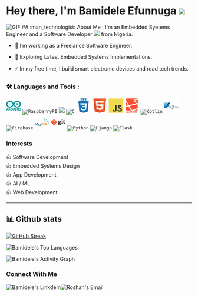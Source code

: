 <!-- <div id="header" align="center">
  <img src="https://media.giphy.com/media/lP8xu5t2DLGG045H8F/giphy.gif" width="100"/>
</div>
<div id="badges" align="center">
  <a href="https://www.linkedin.com/in/befunnuga/">
    <img src="https://img.shields.io/badge/LinkedIn-blue?style=for-the-badge&logo=linkedin&logoColor=white" alt="LinkedIn Badge"/>
  </a>
  
  <a href="#">
    <img src="https://img.shields.io/badge/YouTube-red?style=for-the-badge&logo=youtube&logoColor=white" alt="Youtube Badge"/>
  </a>
  <a href="#">
    <img src="https://img.shields.io/badge/Twitter-blue?style=for-the-badge&logo=twitter&logoColor=white" alt="Twitter Badge"/>
  </a>
</div>
<div id="badges" align="center">
 <img src="https://komarev.com/ghpvc/?username=efunnuga-bamidele&style=flat-square&color=blue" alt=""/>
</div>
 -->
<h1>
  Hey there, I'm Bamidele Efunnuga
  <img src="https://media.giphy.com/media/hvRJCLFzcasrR4ia7z/giphy.gif" width="30px"/>
</h1>

<!-- <div align="center"> -->
<!--   <img src="https://media.giphy.com/media/dWesBcTLavkZuG35MI/giphy.gif" width="600" height="300"/> -->


<img alt="GIF" src="https://github.com/roshan9419/roshan9419/blob/master/hadder.gif?raw=true" width="500"/>  
<!-- </div> -->
## :man_technologist: About Me :
I'm an Embedded Syetems Engineer and a Software Developer <img src="https://media.giphy.com/media/WUlplcMpOCEmTGBtBW/giphy.gif" width="30"> from Nigeria.

- :telescope: I’m working as a Freelance Software Engineer.

- :seedling: Exploring Latest Embedded Systems Implementations.

- :zap: In my free time, I build smart electronic devices and read tech trends.

<!-- - :mailbox:How to reach me: [![Linkedin Badge](https://img.shields.io/badge/-ebamidele-blue?style=flat&logo=Linkedin&logoColor=white)](https://www.linkedin.com/in/befunnuga/) -->

### :hammer_and_wrench: Languages and Tools :

<div>
 <code><img src="https://github.com/devicons/devicon/blob/master/icons/arduino/arduino-original-wordmark.svg" title="Arduino" alt="Arduino" width="40" height="40"/></code>
  <code><img src="https://img.icons8.com/color/48/000000/raspberry-pi.png" title="RaspberryPI" alt="RaspberryPI" width="40" height="40"/></code>
  <code><img height="30" src="https://img.icons8.com/color/48/000000/c-plus-plus-logo.png"/></code>
  <code><img src="https://img.icons8.com/color/48/000000/c-programming.png" title="C" alt="C" width="40" height="40"/></code>
 <code><img src="https://github.com/devicons/devicon/blob/master/icons/css3/css3-plain-wordmark.svg"  title="CSS3" alt="CSS" width="40" height="40"/></code>
  <code><img src="https://github.com/devicons/devicon/blob/master/icons/html5/html5-original.svg" title="HTML5" alt="HTML" width="40" height="40"/></code>
  <code><img src="https://github.com/devicons/devicon/blob/master/icons/javascript/javascript-original.svg" title="JavaScript" alt="JavaScript" width="40" height="40"/></code>
   <code><img src="https://github.com/devicons/devicon/blob/master/icons/laravel/laravel-plain-wordmark.svg" title="Laravel" alt="Laravel" width="40" height="40"/></code>
    <code><img src="https://img.icons8.com/color/48/000000/kotlin.png" title="Kotlin" alt="Kotlin" width="40" height="40"/></code>
    <code><img src="https://github.com/devicons/devicon/blob/master/icons/sqlite/sqlite-original-wordmark.svg" title="Sqlite" alt="Sqlite" width="40" height="40"/></code>
  <code><img src="https://img.icons8.com/color/48/000000/firebase.png" title="Firebase" alt="Firebase" width="40" height="40"/></code>
  <code><img src="https://github.com/devicons/devicon/blob/master/icons/mysql/mysql-original-wordmark.svg" title="MySQL"  alt="MySQL" width="40" height="40"/></code>
  <code><img src="https://github.com/devicons/devicon/blob/master/icons/git/git-original-wordmark.svg" title="Git" **alt="Git" width="40" height="40"/></code>
  <code><img src="https://img.icons8.com/color/48/000000/python.png" title="Python"  alt="Python" width="40" height="40"/></code>
  <code><img src="https://img.icons8.com/color/48/000000/django.png" title="Django"  alt="Django" width="40" height="40"/></code>
  <code><img src="https://img.icons8.com/color/48/000000/flask.png" title="Flask"  alt="Flask" width="40" height="40"/></code>

</div>

### Interests
👍 Software Development    <br/>
👍 Embedded Systems Design   <br/>
👍 App Development  <br/>
👍 AI / ML    <br/>
👍 Web Development     <br/>

---

<!-- ### :fire: My Stats : -->
<!-- https://github-readme-streak-stats.herokuapp.com/?user=efunnuga-bamidele -->

<!-- [![Top Langs](https://github-readme-stats.vercel.app/api/top-langs/?username=efunnuga-bamidele)](https://github.com/anuraghazra/github-readme-stats) -->

<!-- [![GitHub Streak](http://github-readme-streak-stats.herokuapp.com?user=efunnuga-bamidele&theme=dark&background=000000)](https://git.io/streak-stats) -->

<!-- [![Top Langs](https://github-readme-stats.vercel.app/api/top-langs/?username=efunnuga-bamidele&layout=compact&theme=vision-friendly-dark)](https://github.com/anuraghazra/github-readme-stats) -->

## 📊 Github stats

<!-- <details>  -->
<!--   <summary>💻 GitHub Profile Stats</summary> -->
[![GitHub Streak](http://github-readme-streak-stats.herokuapp.com?user=efunnuga-bamidele&theme=dark&background=1F222E)](https://git.io/streak-stats)
  <br/>
<!--     <a><img alt="Bamidele's Github Stats" src="https://denvercoder1-github-readme-stats.vercel.app/api?username=efunnuga-bamidele&show_icons=true&count_private=true&theme=react&hide_border=true&bg_color=1F222E&title_color=F85D7F&icon_color=F8D866" /></a> -->
  <a><img alt="Bamidele's Top Languages" src="https://denvercoder1-github-readme-stats.vercel.app/api/top-langs/?username=efunnuga-bamidele&langs_count=8&layout=compact&theme=react&hide_border=true&bg_color=1F222E&title_color=F85D7F&icon_color=F8D866" /></a>
  <br/>
<!--   <b>Note:</b> Top languages is only a metric of the languages my public code consists of and doesn't reflect experience or skill level. -->
<!-- </details> -->

<a><img alt="Bamidele's Activity Graph" src="https://activity-graph.herokuapp.com/graph?username=efunnuga-bamidele&bg_color=1F222E&color=F8D866&line=F85D7F&point=FFFFFF&hide_border=true" /></a>

### Connect With Me
<a href="https://www.linkedin.com/in/befunnuga/" target="_blank">
  <img align="left" alt="Bamidele's LinkdeIn" src="https://img.shields.io/badge/LinkedIn-0077B5?style=for-the-badge&logo=linkedin&logoColor=white" />
</a>
<a href="bamideleefunnuga9@gmail.com" target="_blank">
  <img align="left" alt="Roshan's Email" src="https://img.shields.io/badge/Gmail-D14836?style=for-the-badge&logo=gmail&logoColor=white" />
</a>

